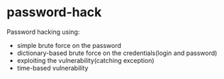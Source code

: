 # password-hack
Password hacking using:
- simple brute force on the password
- dictionary-based brute force on the credentials(login and password)
- exploiting the vulnerability(catching exception)
- time-based vulnerability

